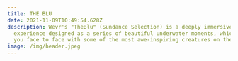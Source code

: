 ```yaml
---
title: THE BLU
date: 2021-11-09T10:49:54.628Z
description: Wevr's "TheBlu" (Sundance Selection) is a deeply immersive
  experience designed as a series of beautiful underwater moments, which take
  you face to face with some of the most awe-inspiring creatures on the planet.
image: /img/header.jpeg
---
```

